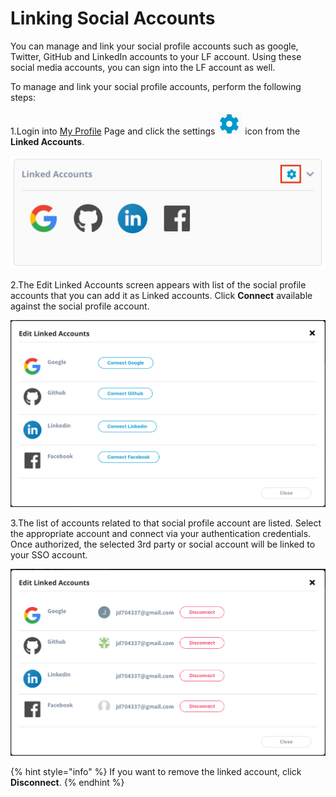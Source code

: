 # Linking Social Accounts

You can manage and link your social profile accounts such as google, Twitter, GitHub and LinkedIn accounts to your LF account. Using these social media accounts, you can sign into the LF account as well.

To manage and link your social profile accounts, perform the following steps:

1.Login into [My Profile](https://myprofile.linuxfoundation.org/) Page and click the settings ![](../.gitbook/assets/settings%20%281%29.png) icon from the **Linked Accounts**.

![](../.gitbook/assets/social-button.png)

2.The Edit Linked Accounts screen appears with list of the social profile accounts that you can add it as Linked accounts. Click **Connect** available against the social profile account.

![](../.gitbook/assets/social-unconnect.png)

3.The list of accounts related to that social profile account are listed. Select the appropriate account and connect via your authentication credentials. Once authorized, the selected 3rd party or social account will be linked to your SSO account.

![](../.gitbook/assets/social.png)

{% hint style="info" %}
If you want to remove the linked account, click **Disconnect**.
{% endhint %}




